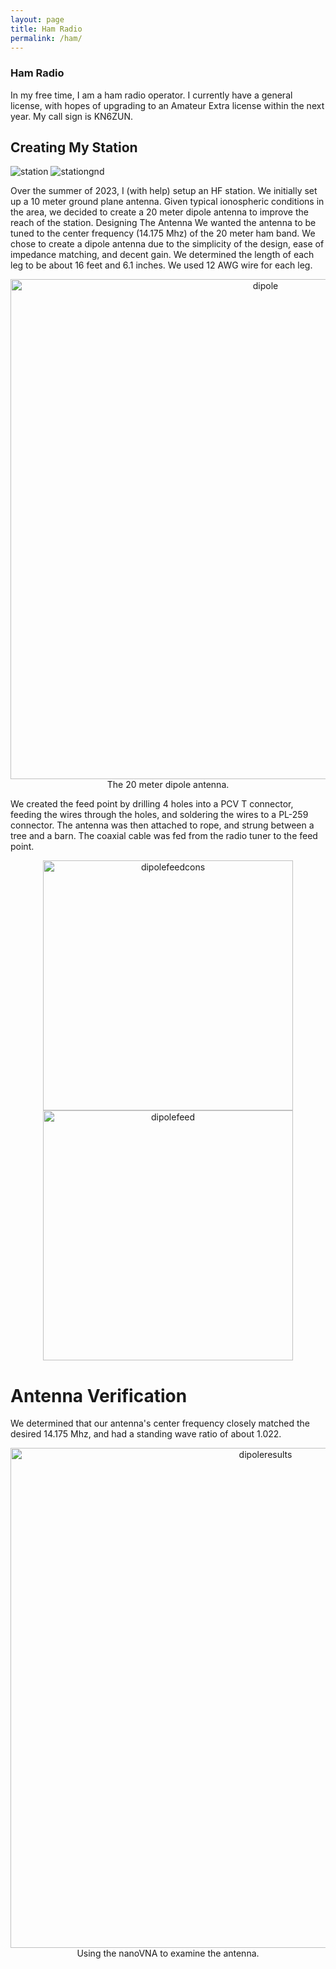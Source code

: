 ```yaml
---
layout: page
title: Ham Radio
permalink: /ham/
---
```



### Ham Radio
In my free time, I am a ham radio operator. I currently have a general license, with hopes of upgrading to an Amateur Extra license within the next year. My call sign is KN6ZUN.

## Creating My Station
<div style="text-align: left" width="400" >
  <img src="../../assets/img/ham/groundplanestation.JPG" alt="station"/>
  <img src="../../assets/img/ham/stationgnd.JPG" alt="stationgnd"/>
</div>

Over the summer of 2023, I (with help) setup an HF station. 
We initially set up a 10 meter ground plane antenna. Given typical ionospheric conditions in the area, we decided to create a 20 meter dipole antenna to improve the reach of the station.
<n></n>
Designing The Antenna
<n></n>
We wanted the antenna to be tuned to the center frequency (14.175 Mhz) of the 20 meter ham band. We chose to create a dipole antenna due to the simplicity of the design, ease of impedance matching, and decent gain. 
We determined the length of each leg to be about 16 feet and 6.1 inches. We used 12 AWG wire for each leg.
<n></n>
<div style="text-align: center">
  <img src="../../assets/img/ham/dipole.jpg" alt="dipole" width="800" />
  The 20 meter dipole antenna.
</div>

We created the feed point by drilling 4 holes into a PCV T connector, feeding the wires through the holes, and soldering the wires to a PL-259 connector. The antenna was then attached to rope, and strung between a tree and a barn. The coaxial cable was fed from the radio tuner to the feed point.

<div style="text-align: center">
  <img src="../../assets/img/ham/feedpointconstruction.jpg" alt="dipolefeedcons" width="400" />
</div>
<div style="text-align: center">
  <img src="../../assets/img/ham/dipolefeedpoint.jpg" alt="dipolefeed" width="400" />
</div>

<n></n>
# Antenna Verification
<n></n>
We determined that our antenna's center frequency closely matched the desired 14.175 Mhz, and had a standing wave ratio of about 1.022. 

<div style="text-align: center">
  <img src="../../assets/img/ham/dipoleresults.jpg" alt="dipoleresults" width="800" />
  Using the nanoVNA to examine the antenna.
</div>
